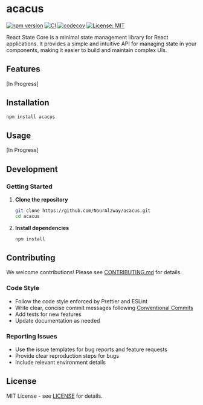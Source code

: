 # acacus

[![npm version](https://badge.fury.io/js/acacus.svg)](https://badge.fury.io/js/acacus)
[![CI](https://github.com/NourAlzway/acacus/workflows/CI/badge.svg)](https://github.com/NourAlzway/acacus/actions)
[![codecov](https://codecov.io/gh/NourAlzway/acacus/branch/master/graph/badge.svg)](https://codecov.io/gh/NourAlzway/acacus)
[![License: MIT](https://img.shields.io/badge/License-MIT-yellow.svg)](https://opensource.org/licenses/MIT)

React State Core is a minimal state management library for React applications. It provides a simple and intuitive API for managing state in your components, making it easier to build and maintain complex UIs.

## Features

[In Progress]

## Installation

```bash
npm install acacus
```

## Usage

[In Progress]

## Development

### Getting Started

1. **Clone the repository**

   ```bash
   git clone https://github.com/NourAlzway/acacus.git
   cd acacus
   ```

2. **Install dependencies**

   ```bash
   npm install
   ```

## Contributing

We welcome contributions! Please see [CONTRIBUTING.md](CONTRIBUTING.md) for details.

### Code Style

- Follow the code style enforced by Prettier and ESLint
- Write clear, concise commit messages following [Conventional Commits](https://conventionalcommits.org/)
- Add tests for new features
- Update documentation as needed

### Reporting Issues

- Use the issue templates for bug reports and feature requests
- Provide clear reproduction steps for bugs
- Include relevant environment details

## License

MIT License - see [LICENSE](LICENSE) for details.
